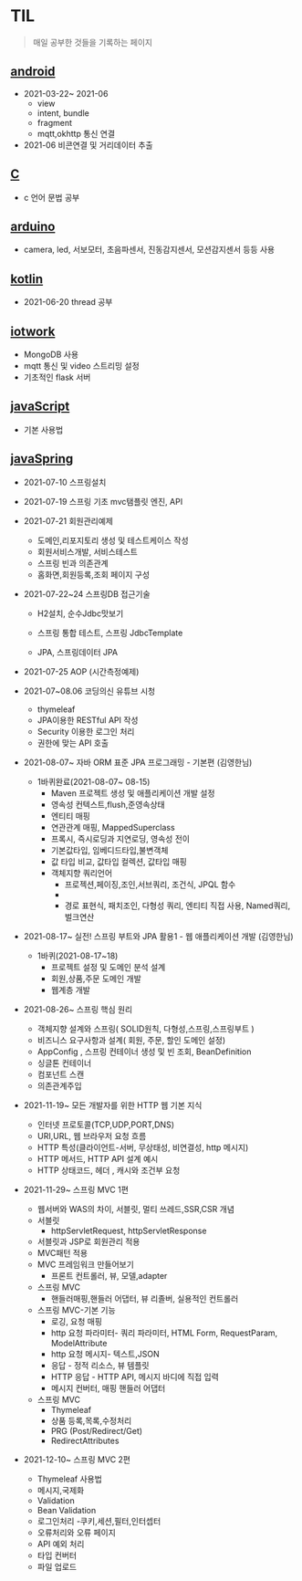 # TIL



> 매일 공부한 것들을 기록하는 페이지



## [android](./work/androidWork)

* 2021-03-22~ 2021-06
  * view
  * intent, bundle
  * fragment
  * mqtt,okhttp 통신 연결
* 2021-06  비콘연결 및 거리데이터 추출



## [C](./work/myc)

* c 언어 문법 공부



## [arduino](./work/arduino)

* camera, led, 서보모터, 초음파센서, 진동감지센서, 모션감지센서 등등 사용



## [kotlin](./work/realKotlinWork)

* 2021-06-20 thread 공부



## [iotwork](./work/iotwork)

* MongoDB 사용
* mqtt 통신 및 video 스트리밍 설정
* 기초적인 flask 서버

## [javaScript](./work/javaScript)

* 기본 사용법

## [javaSpring](./work/javaSpring)

* 2021-07-10 스프링설치
* 2021-07-19 스프링 기초 mvc탬플릿 엔진, API
* 2021-07-21 회원관리예제
  * 도메인,리포지토리 생성 및 테스트케이스 작성
  * 회원서비스개발, 서비스테스트
  * 스프링 빈과 의존관계
  * 홈화면,회원등록,조회 페이지 구성
* 2021-07-22~24 스프링DB 접근기술
  
  * H2설치, 순수Jdbc맛보기
  * 스프링 통합 테스트, 스프링 JdbcTemplate
  
  * JPA, 스프링데이터 JPA
* 2021-07-25 AOP (시간측정예제)
* 2021-07~08.06 코딩의신 유튜브 시청
  * thymeleaf
  * JPA이용한 RESTful API 작성
  * Security 이용한 로그인 처리
  * 권한에 맞는 API 호출
* 2021-08-07~ 자바 ORM 표준 JPA 프로그래밍 - 기본편 (김영한님)
  * 1바퀴완료(2021-08-07~ 08-15)
    * Maven 프로젝트 생성 및 애플리케이션 개발 설정
    * 영속성 컨텍스트,flush,준영속상태
    * 엔티티 매핑
    * 연관관계 매핑, MappedSuperclass
    * 프록시, 즉시로딩과 지연로딩, 영속성 전이
    * 기본값타입, 임베디드타입,불변객체
    * 값 타입 비교, 값타입 컬렉션, 값타입 매핑
    * 객체지향 쿼리언어
      * 프로젝션,페이징,조인,서브쿼리, 조건식, JPQL 함수
      * 
      * 경로 표현식, 패치조인, 다형성 쿼리, 엔티티 직접 사용, Named쿼리, 벌크연산
* 2021-08-17~ 실전! 스프링 부트와 JPA 활용1 - 웹 애플리케이션 개발 (김영한님)
  * 1바퀴(2021-08-17~18)
    * 프로젝트 설정 및 도메인 분석 설계
    * 회원,상품,주문 도메인 개발
    * 웹계층 개발
* 2021-08-26~ 스프링 핵심 원리
  * 객체지향 설계와 스프링( SOLID원칙, 다형성,스프링,스프링부트 )
  * 비즈니스 요구사항과 설계( 회원, 주문, 할인 도메인 설정)
  * AppConfig , 스프링 컨테이너 생성 및 빈 조회, BeanDefinition
  * 싱글톤 컨테이너
  * 컴포넌트 스캔
  * 의존관계주입
* 2021-11-19~ 모든 개발자를 위한 HTTP 웹 기본 지식
  * 인터넷 프로토콜(TCP,UDP,PORT,DNS)
  * URI,URL, 웹 브라우저 요청 흐름
  * HTTP 특성(클라이언트-서버, 무상태성, 비연결성, http 메시지)
  * HTTP 메서드, HTTP API 설계 예시
  * HTTP 상태코드, 헤더 , 캐시와 조건부 요청
* 2021-11-29~ 스프링 MVC 1편
  * 웹서버와 WAS의 차이, 서블릿, 멀티 쓰레드,SSR,CSR 개념
  * 서블릿
    * httpServletRequest, httpServletResponse
  * 서블릿과 JSP로 회원관리 적용
  * MVC패턴 적용
  * MVC 프레임워크 만들어보기
    * 프론트 컨트롤러, 뷰, 모델,adapter
  * 스프링 MVC
    * 핸들러매핑,핸들러 어댑터, 뷰 리졸버, 실용적인 컨트롤러
  * 스프링 MVC-기본 기능
    * 로깅, 요청 매핑
    * http 요청 파라미터- 쿼리 파라미터, HTML Form, RequestParam, ModelAttribute
    * http 요청 메시지- 텍스트,JSON
    * 응답 - 정적 리소스, 뷰 템플릿
    * HTTP 응답 - HTTP API, 메시지 바디에 직접 입력
    * 메시지 컨버터, 매핑 핸들러 어댑터
  * 스프링 MVC
    * Thymeleaf
    * 상품 등록,목록,수정처리
    * PRG (Post/Redirect/Get)
    * RedirectAttributes

* 2021-12-10~ 스프링 MVC 2편
  * Thymeleaf 사용법
  * 메시지,국제화
  * Validation
  * Bean Validation
  * 로그인처리 -쿠키,세션,필터,인터셉터
  * 오류처리와 오류 페이지
  * API 예외 처리
  * 타입 컨버터
  * 파일 업로드

